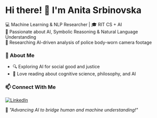 # Hi there! 👋 I'm Anita Srbinovska

💻 Machine Learning & NLP Researcher | 🎓 RIT CS + AI  
🔬 Passionate about AI, Symbolic Reasoning & Natural Language Understanding  
📜 Researching AI-driven analysis of police body-worn camera footage  

### 🌟 About Me
- 🔍 Exploring AI for social good and justice
- 📖 Love reading about cognitive science, philosophy, and AI

### 📫 Connect With Me
[![LinkedIn](https://img.shields.io/badge/LinkedIn-0A66C2?style=flat&logo=linkedin&logoColor=white)](https://www.linkedin.com/in/anita-srbinovska-a24836249/)

🚀 *"Advancing AI to bridge human and machine understanding!"*
